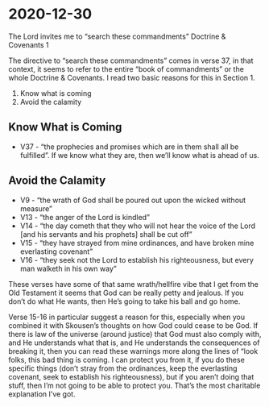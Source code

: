# 2020-12-30

The Lord invites me to “search these commandments”
Doctrine & Covenants 1

The directive to “search these commandments” comes in verse 37, in that context, it seems to refer to the entire “book of commandments” or the whole Doctrine & Covenants.  I read two basic reasons for this in Section 1.

1. Know what is coming
2. Avoid the calamity

## Know What is Coming

* V37 - “the prophecies and promises which are in them shall all be fulfilled”.  If we know what they are, then we’ll know what is ahead of us.

## Avoid the Calamity

* V9 - “the wrath of God shall be poured out upon the wicked without measure”
* V13 - “the anger of the Lord is kindled”
* V14 - “the day cometh that they who will not hear the voice of the Lord [and his servants and his prophets] shall be cut off”
* V15 - “they have strayed from mine ordinances, and have broken mine everlasting covenant”
* V16 - “they seek not the Lord to establish his righteousness, but every man walketh in his own way”

These verses have some of that same wrath/hellfire vibe that I get from the Old Testament it seems that God can be really petty and jealous.   If you don’t do what He wants, then He’s going to take his ball and go home.

Verse 15-16 in particular suggest a reason for this, especially when you combined it with Skousen’s thoughts on how God could cease to be God.  If there is law of the universe (around justice) that God must also comply with, and He understands what that is, and He understands the consequences of breaking it, then you can read these warnings more along the lines of “look folks, this bad thing is coming.  I can protect you from it, if you do these specific things (don’t stray from the ordinances, keep the everlasting covenant, seek to establish his righteousness), but if you aren’t doing that stuff, then I’m not going to be able to protect you.  That’s the most charitable explanation I’ve got.
